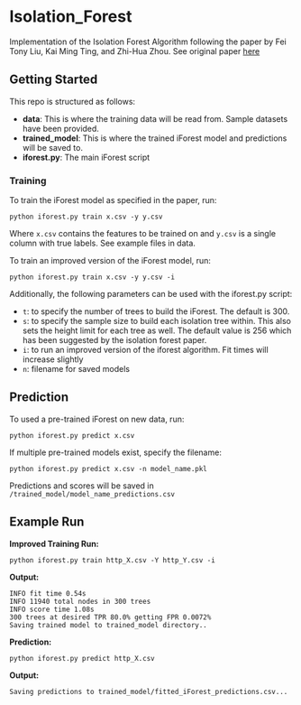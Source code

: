 # Isolation_Forest
Implementation of the Isolation Forest Algorithm following the paper by Fei Tony Liu, Kai Ming Ting, and Zhi-Hua Zhou. See original paper [here](https://github.com/bkhuong/Isolation_Forest/blob/master/IsolationForestPaper.pdf)

## Getting Started 

This repo is structured as follows: 
 - **data**: This is where the training data will be read from. Sample datasets have been provided. 
 - **trained_model**: This is where the trained iForest model and predictions will be saved to. 
 - **iforest.py**: The main iForest script 

### Training 

To train the iForest model as specified in the paper, run:
```
python iforest.py train x.csv -y y.csv
```

Where `x.csv` contains the features to be trained on and `y.csv` is a single column with true labels. See example files in data. 

To train an improved version of the iForest model, run: 

```
python iforest.py train x.csv -y y.csv -i 
```

Additionally, the following parameters can be used with the iforest.py script: 
- `t`: to specify the number of trees to build the iForest. The default is 300. 
- `s`: to specify the sample size to build each isolation tree within. This also sets the height limit for each tree as well. The default value is 256 which has been suggested by the isolation forest paper. 
- `i`: to run an improved version of the iforest algorithm. Fit times will increase slightly 
- `n`: filename for saved models

## Prediction 

To used a pre-trained iForest on new data, run: 

```
python iforest.py predict x.csv
```

If multiple pre-trained models exist, specify the filename: 

```
python iforest.py predict x.csv -n model_name.pkl
```

Predictions and scores will be saved in `/trained_model/model_name_predictions.csv`

## Example Run 

**Improved Training Run:**
```
python iforest.py train http_X.csv -Y http_Y.csv -i
```

**Output:**
```
INFO fit time 0.54s
INFO 11940 total nodes in 300 trees
INFO score time 1.08s
300 trees at desired TPR 80.0% getting FPR 0.0072%
Saving trained model to trained_model directory..
```

**Prediction:**
```
python iforest.py predict http_X.csv 
```

**Output:**
```
Saving predictions to trained_model/fitted_iForest_predictions.csv...
```
